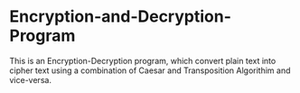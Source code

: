 # Encryption-and-Decryption-Program
This is an Encryption-Decryption program, which convert plain text into cipher text using a combination of Caesar and Transposition Algorithim and vice-versa.
